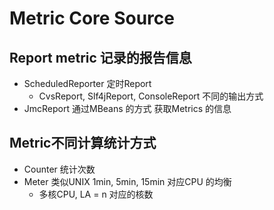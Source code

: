 # Metric Core Source

## Report metric 记录的报告信息

- ScheduledReporter 定时Report
  - CvsReport, Slf4jReport, ConsoleReport 不同的输出方式
- JmcReport 通过MBeans 的方式 获取Metrics 的信息

## Metric不同计算统计方式

- Counter 统计次数
- Meter 类似UNIX 1min, 5min, 15min 对应CPU 的均衡
  - 多核CPU, LA = n 对应的核数